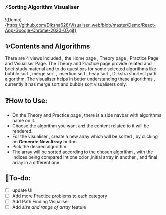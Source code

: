### :zap:Sorting Algorithm Visualiser
![Demo] {https://github.com/Diksha628/Visualiser_web/blob/master/Demo/React-App-Google-Chrome-2020-07.gif}

## :sparkles:Contents and Algorithms
There are 4 views included , the Home page , Theory page , Practice Page and Visualiser Page. The Theory and Practice page provide related and brief study material and to do questions for some selected algorithms like bubble sort , merge sort , insertion sort , heap sort , Dijkstra shortest path algorithm.
The visualiser helps in better understanding these algorithms , currently it has merge sort and bubble sort visualisers only.

## :question:How to Use:

* On the Theory and Practice page , there is a side navbar with algorithms name on it.
* Choose the algorithm you want and the content related to it will be rendered.
* For the visualiser , create a new array which will be sorted , by clicking on **Generate New Array** button.
* Pick the desired algorithm.
* The array will be sorted according to the chosen algorithm , with the indices being compared int one color ,initial array in another , and final array in a different one.

## :anger:To-do:
- [ ] update UI
- [ ] Add more Practice problems to each category
- [ ] Add Path Finding Visualiser
- [ ] Add *size and range of array* feature
